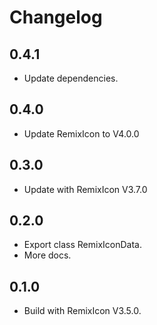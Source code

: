 # Changelog

## 0.4.1

* Update dependencies.

## 0.4.0

* Update RemixIcon to V4.0.0

## 0.3.0

* Update with RemixIcon V3.7.0

## 0.2.0

* Export class RemixIconData.
* More docs.

## 0.1.0

* Build with RemixIcon V3.5.0.
